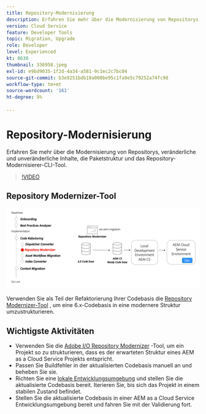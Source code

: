 ```yaml
---
title: Repository-Modernisierung
description: Erfahren Sie mehr über die Modernisierung von Repositorys, veränderliche und unveränderliche Inhalte, die Paketstruktur und das Repository-Modernisierer-CLI-Tool.
version: Cloud Service
feature: Developer Tools
topic: Migration, Upgrade
role: Developer
level: Experienced
kt: 8630
thumbnail: 336958.jpeg
exl-id: e9bd9035-1f2d-4a34-a581-9c1ec2c7bc04
source-git-commit: b3e9251bdb18a008be95c1fa9e5c79252a74fc98
workflow-type: tm+mt
source-wordcount: '161'
ht-degree: 9%

---
```


# Repository-Modernisierung

Erfahren Sie mehr über die Modernisierung von Repositorys, veränderliche und unveränderliche Inhalte, die Paketstruktur und das Repository-Modernisierer-CLI-Tool.

>[!VIDEO](https://video.tv.adobe.com/v/336958?quality=12&learn=on)

## Repository Modernizer-Tool

![Repository Modernizer](./assets/repository-modernizer.png)

Verwenden Sie als Teil der Refaktorierung Ihrer Codebasis die [Repository Modernizer-Tool](https://experienceleague.adobe.com/docs/experience-manager-cloud-service/moving/refactoring-tools/repo-modernizer.html?lang=de) , um eine 6.x-Codebasis in eine modernere Struktur umzustrukturieren.

## Wichtigste Aktivitäten

* Verwenden Sie die [Adobe I/O Repository Modernizer](https://github.com/adobe/aio-cli-plugin-aem-cloud-service-migration#command-aio-aem-migrationrepository-modernizer) -Tool, um ein Projekt so zu strukturieren, dass es der erwarteten Struktur eines AEM as a Cloud Service Projekts entspricht.
* Passen Sie Buildfehler in der aktualisierten Codebasis manuell an und beheben Sie sie.
* Richten Sie eine [lokale Entwicklungsumgebung](https://experienceleague.adobe.com/docs/experience-manager-learn/cloud-service/local-development-environment-set-up/overview.html?lang=de) und stellen Sie die aktualisierte Codebasis bereit. Iterieren Sie, bis sich das Projekt in einem stabilen Zustand befindet.
* Stellen Sie die aktualisierte Codebasis in einer AEM as a Cloud Service Entwicklungsumgebung bereit und fahren Sie mit der Validierung fort.
